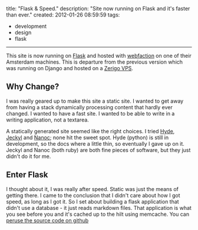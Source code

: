 title: "Flask & Speed."
description: "Site now running on Flask and it's faster than ever."
created: 2012-01-26 08:59:59
tags:
  - development
  - design
  - flask
---

This site is now running on [Flask][5] and hosted with [webfaction][0] on one of their Amsterdam machines. This is departure from the previous version which was running on Django and hosted on a [Zerigo VPS][1].


## Why Change?

I was really geared up to make this site a static site. I wanted to get away from having a stack dynamically processing content that hardly ever changed. I wanted to have a fast site. I wanted to be able to write in a writing application, not a textarea.

A statically generated site seemed like the right choices. I tried [Hyde][1], [Jeckyl][2] and [Nanoc][3]; none hit the sweet spot. Hyde (python) is still in development, so the docs where a little thin, so eventually I gave up on it. Jeckyl and Nanoc (both ruby) are both fine pieces of software, but they just didn't do it for me. 

## Enter Flask

I thought about it, I was really after speed. Static was just the means of getting there. I came to the conclusion that I didn't care about how I got speed, as long as I got it. So I set about building a flask application that didn't use a database - it just reads markdown files.  That application is what you see before you and it's cached up to the hilt using memcache. You can [peruse the source code on github][6]




[0]: http://webfaction.com
[1]: https://www.zerigo.com/vps-servers
[2]: http://ringce.com/hyde
[3]: https://github.com/mojombo/jekyll
[4]: http://nanoc.stoneship.org/
[5]: http://flask.pocoo.org/
[6]: https://github.com/jamiecurle/jamiecurle


